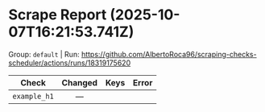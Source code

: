 # Scrape Report (2025-10-07T16:21:53.741Z)

Group: `default`  |  Run: https://github.com/AlbertoRoca96/scraping-checks-scheduler/actions/runs/18319175620

| Check | Changed | Keys | Error |
|---|:---:|:--|:--|
| `example_h1` | — |  |  |

